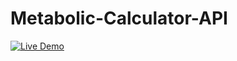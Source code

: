 # Metabolic-Calculator-API
[![Live Demo](https://img.shields.io/badge/Live-Demo-blue?style=for-the-badge&logo=render)](https://metabolic-calculator-client.onrender.com)

